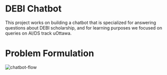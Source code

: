 # DEBI Chatbot
This project works on building a chatbot that is specialized for answering questions about DEBI scholarship, and for learning purposes we focused on queries on AI/DS track uOttawa.
# Problem Formulation
![chatbot-flow](https://github.com/sarax0/debi-chatbot/assets/122404545/1f0acb19-395e-4146-baf7-6f1bb9f9d6f5)
